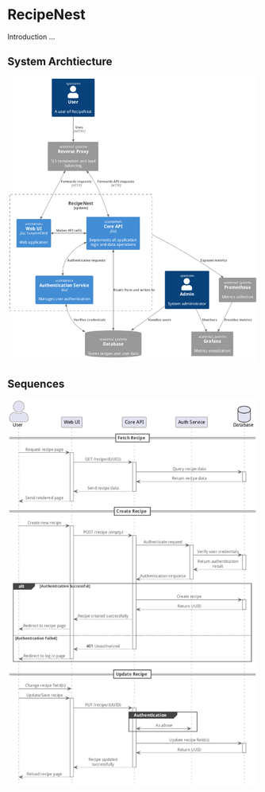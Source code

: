 # RecipeNest

Introduction ...

## System Archtiecture
![System Archtiecture](docs/system_architecture.png)

## Sequences
![Sequences](docs/sequences.png)
